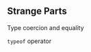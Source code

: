 ## Strange Parts

Type coercion and equality <!-- .element: class="fragment" -->

<p class="fragment"><code>typeof</code> operator</p> <!-- .element: class="fragment" -->